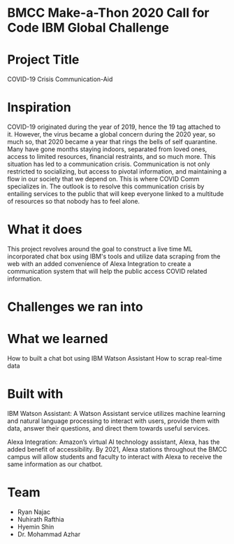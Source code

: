 # BMCC Make-a-Thon 2020 Call for Code IBM Global Challenge

# Project Title
COVID-19 Crisis Communication-Aid

# Inspiration
COVID-19 originated during the year of 2019, hence the 19 tag attached to it. However, the virus became a global concern during the 2020 year, so much so, that 2020 became a year that rings the bells of self quarantine. Many have gone months staying indoors, separated from loved ones, access to limited resources, financial restraints, and so much more. This situation has led to a communication crisis. Communication is not only restricted to socializing, but access to pivotal information, and maintaining a flow in our society that we depend on. This is where COVID Comm specializes in. The outlook is to resolve this communication crisis by entailing services to the public that will keep everyone linked to a multitude of resources so that nobody has to feel alone. 

# What it does
This project revolves around the goal to construct a live time ML incorporated chat box using IBM's tools and utilize data scraping from the web with an added convenience of Alexa Integration to create a communication system that will help the public access COVID related information.

# Challenges we ran into


# What we learned
How to built a chat bot using IBM Watson Assistant
How to scrap real-time data

# Built with

IBM Watson Assistant:
A Watson Assistant service utilizes machine learning and natural language processing to interact with users, provide them with data, answer their questions, and direct them towards useful services.

Alexa Integration:
Amazon’s virtual AI technology assistant, Alexa, has the added benefit of accessibility. By 2021, Alexa stations throughout the BMCC campus will allow students and faculty to interact with Alexa to receive the same information as our chatbot. 

# Team
- Ryan Najac
- Nuhirath Rafthia
- Hyemin Shin
- Dr. Mohammad Azhar
